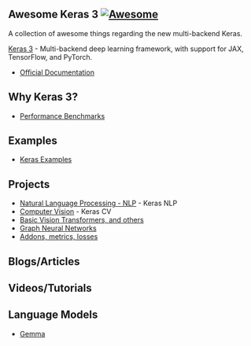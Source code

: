 ## **Awesome Keras 3** [![Awesome](https://cdn.rawgit.com/sindresorhus/awesome/d7305f38d29fed78fa85652e3a63e154dd8e8829/media/badge.svg)](https://github.com/sindresorhus/awesome)

A collection of awesome things regarding the new multi-backend Keras.

[Keras 3](https://github.com/keras-team/keras) - Multi-backend deep learning framework, with support for JAX, TensorFlow, and PyTorch.

- [Official Documentation](https://keras.io/api/)

## Why Keras 3?
- [Performance Benchmarks](https://github.com/haifeng-jin/keras-benchmarks)

## Examples
- [Keras Examples](https://keras.io/examples)

## Projects
- [Natural Language Processing - NLP](https://keras.io/keras_nlp/) - Keras NLP
- [Computer Vision](https://keras.io/keras_cv/) - Keras CV
- [Basic Vision Transformers, and others](https://github.com/anas-rz/k3im)
- [Graph Neural Networks](https://github.com/anas-rz/k3-node)
- [Addons, metrics, losses](https://github.com/anas-rz/k3-addons)

  
## Blogs/Articles

## Videos/Tutorials

## Language Models
- [Gemma](https://ai.google.dev/gemma/docs/get_started)

